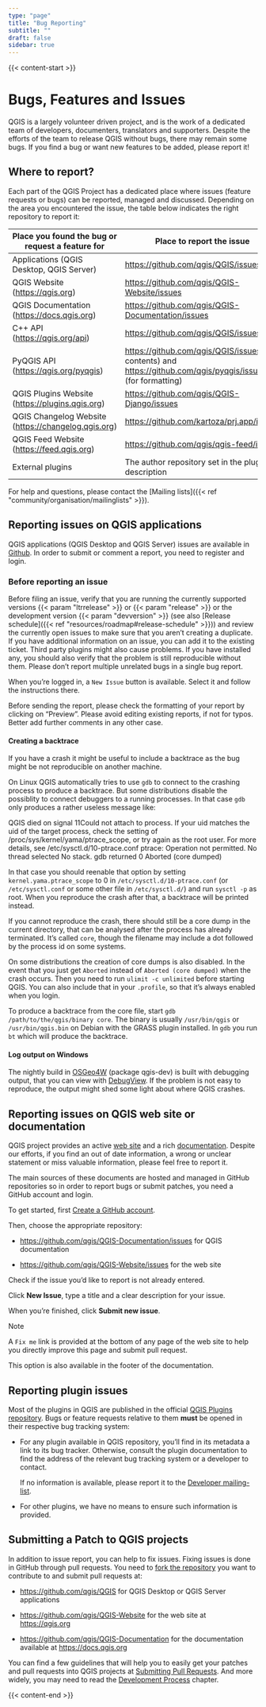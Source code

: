 ```yaml
---
type: "page"
title: "Bug Reporting"
subtitle: ""
draft: false
sidebar: true
---
```


{{< content-start  >}}

# Bugs, Features and Issues

QGIS is a largely volunteer driven project, and is the work of a dedicated team of developers, documenters, translators and supporters. Despite the efforts of the team to release QGIS without bugs, there may remain some bugs. If you find a bug or want new features to be added, please report it!

## Where to report?

Each part of the QGIS Project has a dedicated place where issues (feature requests or bugs) can be reported, managed and discussed. Depending on the area you encountered the issue, the table below indicates the right repository to report it:

|Place you found the bug or request a feature for|Place to report the issue|
|---|---|
|Applications (QGIS Desktop, QGIS Server)|https://github.com/qgis/QGIS/issues|
|QGIS Website (https://qgis.org)|https://github.com/qgis/QGIS-Website/issues|
|QGIS Documentation (https://docs.qgis.org)|https://github.com/qgis/QGIS-Documentation/issues|
|C++ API (https://qgis.org/api)|https://github.com/qgis/QGIS/issues|
|PyQGIS API (https://qgis.org/pyqgis)|https://github.com/qgis/QGIS/issues (for contents) and https://github.com/qgis/pyqgis/issues (for formatting)|
|QGIS Plugins Website (https://plugins.qgis.org)|https://github.com/qgis/QGIS-Django/issues|
|QGIS Changelog Website (https://changelog.qgis.org)|https://github.com/kartoza/prj.app/issues|
|QGIS Feed Website (https://feed.qgis.org)|https://github.com/qgis/qgis-feed/issues|
|External plugins|The author repository set in the plugin description|

For help and questions, please contact the [Mailing lists]({{< ref "community/organisation/mailinglists" >}}).

## Reporting issues on QGIS applications

QGIS applications (QGIS Desktop and QGIS Server) issues are available in [Github](https://github.com/qgis/QGIS/issues). In order to submit or comment a report, you need to register and login.

### Before reporting an issue

Before filing an issue, verify that you are running the currently supported versions {{< param "ltrrelease" >}} or {{< param "release" >}} or the development version {{< param "devversion" >}} (see also [Release schedule]({{< ref "resources/roadmap#release-schedule" >}})) and review the currently open issues to make sure that you aren’t creating a duplicate. If you have additional information on an issue, you can add it to the existing ticket. Third party plugins might also cause problems. If you have installed any, you should also verify that the problem is still reproducible without them. Please don’t report multiple unrelated bugs in a single bug report.

When you’re logged in, a `New Issue` button is available. Select it and follow the instructions there.

Before sending the report, please check the formatting of your report by clicking on “Preview”. Please avoid editing existing reports, if not for typos. Better add further comments in any other case.

#### Creating a backtrace

If you have a crash it might be useful to include a backtrace as the bug might be not reproducible on another machine.

On Linux QGIS automatically tries to use `gdb` to connect to the crashing process to produce a backtrace. But some distributions disable the possiblity to connect debuggers to a running processes. In that case `gdb` only produces a rather useless message like:

QGIS died on signal 11Could not attach to process.
If your uid matches the uid of the target process,
check the setting of /proc/sys/kernel/yama/ptrace_scope, or try
again as the root user.
For more details, see /etc/sysctl.d/10-ptrace.conf
ptrace: Operation not permitted.
No thread selected
No stack.
gdb returned 0
Aborted (core dumped)

In that case you should reenable that option by setting `kernel.yama.ptrace_scope` to 0 in `/etc/sysctl.d/10-ptrace.conf` (or `/etc/sysctl.conf` or some other file in `/etc/sysctl.d/`) and run `sysctl -p` as root. When you reproduce the crash after that, a backtrace will be printed instead.

If you cannot reproduce the crash, there should still be a core dump in the current directory, that can be analysed after the process has already terminated. It’s called `core`, though the filename may include a dot followed by the process id on some systems.

On some distributions the creation of core dumps is also disabled. In the event that you just get `Aborted` instead of `Aborted (core dumped)` when the crash occurs. Then you need to run `ulimit -c unlimited` before starting QGIS. You can also include that in your `.profile`, so that it’s always enabled when you login.

To produce a backtrace from the core file, start `gdb /path/to/the/qgis/binary core`. The binary is usually `/usr/bin/qgis` or `/usr/bin/qgis.bin` on Debian with the GRASS plugin installed. In `gdb` you run `bt` which will produce the backtrace.

#### Log output on Windows

The nightly build in [OSGeo4W](https://trac.osgeo.org/osgeo4w) (package qgis-dev) is built with debugging output, that you can view with [DebugView](https://docs.microsoft.com/en-us/sysinternals/downloads/debugview). If the problem is not easy to reproduce, the output might shed some light about where QGIS crashes.

## Reporting issues on QGIS web site or documentation

QGIS project provides an active [web site](https://qgis.org) and a rich [documentation](https://qgis.org/en/docs/index.html). Despite our efforts, if you find an out of date information, a wrong or unclear statement or miss valuable information, please feel free to report it.

The main sources of these documents are hosted and managed in GitHub repositories so in order to report bugs or submit patches, you need a GitHub account and login.

To get started, first [Create a GitHub account](https://github.com/join).

Then, choose the appropriate repository:

- https://github.com/qgis/QGIS-Documentation/issues for QGIS documentation
    
- https://github.com/qgis/QGIS-Website/issues for the web site
    

Check if the issue you’d like to report is not already entered.

Click **New Issue**, type a title and a clear description for your issue.

When you’re finished, click **Submit new issue**.

Note

A `Fix me` link is provided at the bottom of any page of the web site to help you directly improve this page and submit pull request.

This option is also available in the footer of the documentation.

## Reporting plugin issues

Most of the plugins in QGIS are published in the official [QGIS Plugins repository](https://plugins.qgis.org/plugins/). Bugs or feature requests relative to them **must** be opened in their respective bug tracking system:

- For any plugin available in QGIS repository, you’ll find in its metadata a link to its bug tracker. Otherwise, consult the plugin documentation to find the address of the relevant bug tracking system or a developer to contact.
    
    If no information is available, please report it to the [Developer mailing-list](https://lists.osgeo.org/mailman/listinfo/qgis-developer).
    
- For other plugins, we have no means to ensure such information is provided.
    

## Submitting a Patch to QGIS projects

In addition to issue report, you can help to fix issues. Fixing issues is done in GitHub through pull requests. You need to [fork the repository](https://help.github.com/articles/working-with-forks/) you want to contribute to and submit pull requests at:

- https://github.com/qgis/QGIS for QGIS Desktop or QGIS Server applications
    
- https://github.com/qgis/QGIS-Website for the web site at https://qgis.org
    
- https://github.com/qgis/QGIS-Documentation for the documentation available at https://docs.qgis.org
    

You can find a few guidelines that will help you to easily get your patches and pull requests into QGIS projects at [Submitting Pull Requests](https://docs.qgis.org/testing/en/docs/developers_guide/git.html#submitting-pull-requests). And more widely, you may need to read the [Development Process](https://docs.qgis.org/testing/en/docs/developers_guide/git.html) chapter.

{{< content-end >}}

